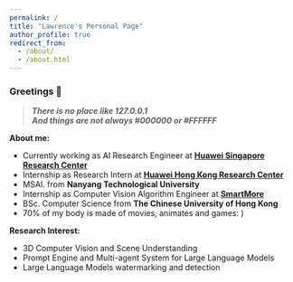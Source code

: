 ```yaml
---
permalink: /
title: "Lawrence's Personal Page"
author_profile: true
redirect_from: 
  - /about/
  - /about.html
---
```


### Greetings 👋  
> ***There is no place like 127.0.0.1***  
> ***And things are not always #000000 or #FFFFFF***

**About me:**  
* Currently working as AI Research Engineer at **[Huawei Singapore Research Center](https://www.huawei.com/en/)**
* Internship as Research Intern at **[Huawei Hong Kong Research Center](https://www.huawei.com/en/)**
* MSAI. from **Nanyang Technological University**
* Internship as Computer Vision Algorithm Engineer at **[SmartMore](https://smartmore.global/)**
* BSc. Computer Science from **The Chinese University of Hong Kong**
* 70% of my body is made of movies, animates and games: ) 

**Research Interest:**
* 3D Computer Vision and Scene Understanding
* Prompt Engine and Multi-agent System for Large Language Models
* Large Language Models watermarking and detection